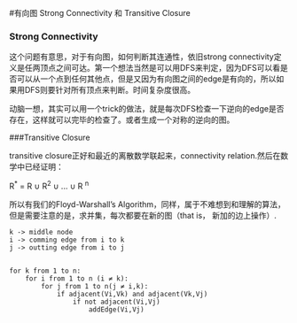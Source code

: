 #有向图 Strong Connectivity 和 Transitive Closure

### Strong Connectivity

这个问题有意思，对于有向图，如何判断其连通性，依旧strong connectivity定义是任两顶点之间可达。第一个想法当然是可以用DFS来判定，因为DFS可以看是否可以从一个点到任何其他点，但是又因为有向图之间的edge是有向的，所以如果用DFS则要针对所有顶点来判断。时间复杂度很高。

动脑一想，其实可以用一个trick的做法，就是每次DFS检查一下逆向的edge是否存在，这样就可以完毕的检查了。或者生成一个对称的逆向的图。


###Transitive Closure

transitive closure正好和最近的离散数学联起来，connectivity relation.然后在数学中已经证明：

R<sup>*</sup> = R ∪ R<sup>2</sup> ∪ ... ∪ R <sup>n</sup>

所以有我们的Floyd-Warshall’s Algorithm，同样，属于不难想到和理解的算法，但是需要注意的是，求并集，每次都要在新的图（that is， 新加的边上操作）.


```
k -> middle node
i -> comming edge from i to k
j -> outting edge from i to j


for k from 1 to n:
	for i from 1 to n (i ≠ k):
		for j from 1 to n(j ≠ i,k):
			if adjacent(Vi,Vk) and adjacent(Vk,Vj)
				if not adjacent(Vi,Vj)
					addEdge(Vi,Vj)
		
```